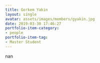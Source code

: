 ```yaml
---
title: Gorkem Yakin
layout: single
avatar: assets/images/members/gyakin.jpg
date: 2019-03-30 17:46:27
portfolio-item-category:
- people
portfolio-item-tag:
- Master Student
---
```

nan